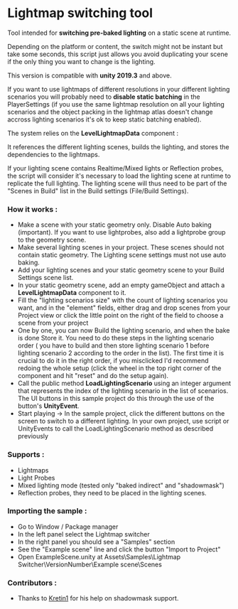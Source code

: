 # Lightmap switching tool

Tool intended for **switching pre-baked lighting** on a static scene at runtime.

Depending on the platform or content, the switch might not be instant but take some seconds, this script just allows you avoid duplicating your scene if the only thing you want to change is the lighting.

This version is compatible with **unity 2019.3** and above.

If you want to use lightmaps of different resolutions in your different lighting scenarios you will probably need to **disable static batching** in the PlayerSettings (if you use the same lightmap resolution on all your lighting scenarios and the object packing in the lightmap atlas doesn't change accross lighting scenarios it's ok to keep static batching enabled).

The system relies on the **LevelLightmapData** component :

It references the different lighting scenes, builds the lighting, and stores the dependencies to the lightmaps.

If your lighting scene contains Realtime/Mixed lights or Reflection probes, the script will consider it's necessary to load the lighting scene at runtime to replicate the full lighting. The lighting scene will thus need to be part of the "Scenes in Build" list in the Build settings (File/Build Settings).

### How it works :

- Make a scene with your static geometry only. Disable Auto baking (important). If you want to use lightprobes, also add a lightprobe group to the geometry scene.
- Make several lighting scenes in your project. These scenes should not contain static geometry. The Lighting scene settings must not use auto baking.
- Add your lighting scenes and your static geometry scene to your Build Settings scene list.
- In your static geometry scene, add an empty gameObject and attach a **LevelLightmapData** component to it. 
- Fill the "lighting scenarios size" with the count of lighting scenarios you want, and in the "element" fields, either drag and drop scenes from your Project view or click the little point on the right of the field to choose a scene from your project
- One by one, you can now Build the lighting scenario, and when the bake is done Store it. You need to do these steps in the lighting scenario order ( you have to build and then store lighting scenario 1 before lighting scenario 2 according to the order in the list). The first time it is crucial to do it in the right order, if you misclicked I'd recommend redoing the whole setup (click the wheel in the top right corner of the component and hit "reset" and do the setup again).
- Call the public method **LoadLightingScenario** using an integer argument that represents the index of the lighting scenario in the list of scenarios. The UI buttons in this sample project do this through the use of the button's **UnityEvent**.
- Start playing -> In the sample project, click the different buttons on the screen to switch to a different lighting. In your own project, use script or UnityEvents to call the LoadLightingScenario method as described previously

### Supports :

- Lightmaps
- Light Probes
- Mixed lighting mode (tested only "baked indirect" and "shadowmask")
- Reflection probes, they need to be placed in the lighting scenes.

### Importing the sample :

- Go to Window / Package manager
- In the left panel select the Lightmap switcher
- In the right panel you should see a "Samples" section
- See the "Example scene" line and click the button "Import to Project"
- Open ExampleScene.unity at Assets\Samples\Lightmap Switcher\VersionNumber\Example scene\Scenes

### Contributors :

- Thanks to [Kretin1](https://github.com/Kretin1) for his help on shadowmask support.
